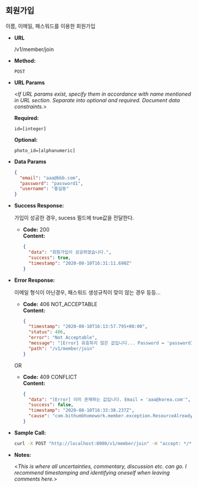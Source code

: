 
**회원가입**
----
  이름, 이메일, 패스워드를 이용한 회원가입
  

* **URL**

  /v1/member/join

* **Method:**
  
  `POST`
  
*  **URL Params**

   <_If URL params exist, specify them in accordance with name mentioned in URL section. Separate into optional and required. Document data constraints._> 

   **Required:**
 
   `id=[integer]`

   **Optional:**
 
   `photo_id=[alphanumeric]`

* **Data Params**

  ```json
  {
    "email": "aaa@bbb.com",
    "password": "password1",
    "username": "홍길동"
  }
  ```

* **Success Response:**
  
  가입이 성공한 경우, sucess 필드에 true값을 전달한다.

  * **Code:** 200 <br />
    **Content:** 
    ```json
    {
      "data": "회원가입이 성공하였습니다.",
      "success": true,
      "timestamp": "2020-08-10T16:31:11.690Z"
    }
    ```
 
* **Error Response:**

  이메일 형식이 아닌경우, 패스워드 생성규칙이 맞이 않는 경우 등등...

  * **Code:** 406 NOT_ACCEPTABLE <br />
    **Content:**
    ```json
    {
      "timestamp": "2020-08-10T16:13:57.795+00:00",
      "status": 406,
      "error": "Not Acceptable",
      "message": "[Error] 유효하지 않은 값입니다... Password = 'password1'",
      "path": "/v1/member/join"
    }
    ```

  OR

  * **Code:** 409 CONFLICT <br />
    **Content:** 
    ```json
    {
      "data": "[Error] 이미 존재하는 값입니다. Email = 'aaa@korea.com'",
      "success": false,
      "timestamp": "2020-08-10T16:33:38.237Z",
      "cause": "com.bithumbhomework.member.exception.ResourceAlreadyInUseException"
    }
    ```

* **Sample Call:**

  ```bash
  curl -X POST "http://localhost:8000/v1/member/join" -H "accept: */*" -H "Content-Type: application/json" -d "{ \"email\": \"aaa@korea.com\", \"password\": \"aaa1234567890AAA\"}"
    ```

* **Notes:**

  <_This is where all uncertainties, commentary, discussion etc. can go. I recommend timestamping and identifying oneself when leaving comments here._> 
